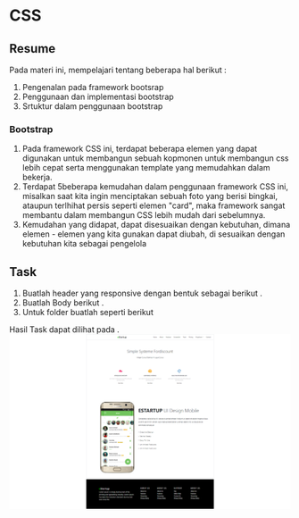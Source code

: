 # CSS

## Resume
Pada materi ini, mempelajari tentang beberapa hal berikut :
1. Pengenalan pada framework bootsrap
2. Penggunaan dan implementasi bootstrap
3. Srtuktur dalam penggunaan bootstrap

### Bootstrap
1. Pada framework CSS ini, terdapat beberapa elemen yang dapat digunakan untuk membangun sebuah kopmonen untuk membangun css lebih cepat
serta menggunakan template yang memudahkan dalam bekerja.
2. Terdapat 5beberapa kemudahan dalam penggunaan framework CSS ini, misalkan saat kita ingin menciptakan sebuah foto yang berisi bingkai, ataupun
terlhihat persis seperti elemen "card", maka framework sangat membantu dalam membangun CSS lebih mudah dari sebelumnya.
3. Kemudahan yang didapat, dapat disesuaikan dengan kebutuhan, dimana elemen - elemen yang kita gunakan dapat diubah, di sesuaikan dengan kebutuhan 
kita sebagai pengelola


## Task 
1. Buatlah header yang responsive dengan bentuk sebagai berikut .
2. Buatlah Body berikut .
3. Untuk folder buatlah seperti berikut

Hasil Task dapat dilihat pada .
![Screenshot](./screenshot/index1.html_Screenshot.png)

